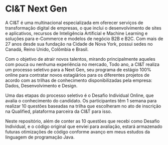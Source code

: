 # CI&T Next Gen

A CI&T é uma multinacional especializada em oferecer serviços de transformação digital de empresas, o que inclui o desenvolvimento de sites e aplicativos, recursos de Inteligência Artificial e Machine Learning e soluções para e-Commerce e modelos de negócio B2B e B2C. Com mais de 27 anos desde sua fundação na Cidade de Nova York, possui sedes no Canadá, Reino Unido, Colômbia e Brasil.

Com o objetivo de atrair novos talentos, mirando principalmente aqueles com pouca ou nenhuma experiência no mercado, Todo ano, a CI&T realiza um processo seletivo para a Next Gen, seu programa de estágio 100% online para contratar novos estagiários para os diferentes projetos de acordo com as trilhas de conhecimento disponibilizadas pela empresa: Dados, Desenvolvimento e Design.

Uma das etapas do processo seletivo é o Desafio Individual Online, que avalia o conhecimento do candidato. Os participantes têm 1 semana para realizar 10 questões baseadas na trilha que escolheram no ato de inscrição na Qualified, plataforma parceira da CI&T para isso.

Neste repositório, além de conter as 10 questões que recebi como Desafio Individual, e o código original que enviei para avaliação, estará armazenado futuras otimizações de código conforme avanço em meus estudos da linguagem de programação Java.